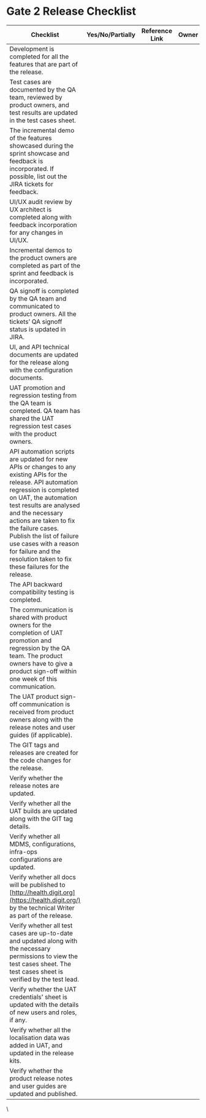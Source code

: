 # Gate 2 Release Checklist

| Checklist                                                                                                                                                                                                                                                                                                                                                                              | Yes/No/Partially | Reference  Link | Owner | Reviewer | Remarks |   |
| -------------------------------------------------------------------------------------------------------------------------------------------------------------------------------------------------------------------------------------------------------------------------------------------------------------------------------------------------------------------------------------- | ---------------- | --------------- | ----- | -------- | ------- | - |
| Development is completed for all the features that are part of the release.                                                                                                                                                                                                                                                                                                            |                  |                 |       |          |         |   |
| Test cases are documented by the QA team, reviewed by product owners, and test results are updated in the test cases sheet.                                                                                                                                                                                                                                                            |                  |                 |       |          |         |   |
| The incremental demo of the features showcased during the sprint showcase and feedback is incorporated. If possible, list out the JIRA tickets for feedback.                                                                                                                                                                                                                           |                  |                 |       |          |         |   |
| UI/UX audit review by UX architect is completed along with feedback incorporation for any changes in UI/UX.                                                                                                                                                                                                                                                                            |                  |                 |       |          |         |   |
| Incremental demos to the product owners are completed as part of the sprint and feedback is incorporated.                                                                                                                                                                                                                                                                              |                  |                 |       |          |         |   |
| QA signoff is completed by the QA team and communicated to product owners. All the tickets’ QA signoff status is updated in JIRA.                                                                                                                                                                                                                                                      |                  |                 |       |          |         |   |
| UI, and API technical documents are updated for the release along with the configuration documents.                                                                                                                                                                                                                                                                                    |                  |                 |       |          |         |   |
| UAT promotion and regression testing from the QA team is completed. QA team has shared the UAT regression test cases with the product owners.                                                                                                                                                                                                                                          |                  |                 |       |          |         |   |
| API automation scripts are updated for new APIs or changes to any existing APIs for the release. API automation regression is completed on UAT, the automation test results are analysed and the necessary actions are taken to fix the failure cases. Publish the list of failure use cases with a reason for failure and the resolution taken to fix these failures for the release. |                  |                 |       |          |         |   |
| The API backward compatibility testing is completed.                                                                                                                                                                                                                                                                                                                                   |                  |                 |       |          |         |   |
| The communication is shared with product owners for the completion of UAT promotion and regression by the QA team. The product owners have to give a product sign-off within one week of this communication.                                                                                                                                                                           |                  |                 |       |          |         |   |
| The UAT product sign-off communication is received from product owners along with the release notes and user guides (if applicable).                                                                                                                                                                                                                                                   |                  |                 |       |          |         |   |
| The GIT tags and releases are created for the code changes for the release.                                                                                                                                                                                                                                                                                                            |                  |                 |       |          |         |   |
| Verify whether the release notes are updated.                                                                                                                                                                                                                                                                                                                                          |                  |                 |       |          |         |   |
| Verify whether all the UAT builds are updated along with the GIT tag details.                                                                                                                                                                                                                                                                                                          |                  |                 |       |          |         |   |
| Verify whether all MDMS, configurations, infra-ops configurations are updated.                                                                                                                                                                                                                                                                                                         |                  |                 |       |          |         |   |
| Verify whether all docs will be published to [http://health.digit.org](https://health.digit.org/) by the technical Writer as part of the release.                                                                                                                                                                                                                                      |                  |                 |       |          |         |   |
| Verify whether all test cases are up-to-date and updated along with the necessary permissions to view the test cases sheet. The test cases sheet is verified by the test lead.                                                                                                                                                                                                         |                  |                 |       |          |         |   |
| Verify whether the UAT credentials' sheet is updated with the details of new users and roles, if any.                                                                                                                                                                                                                                                                                  |                  |                 |       |          |         |   |
| Verify whether all the localisation data was added in UAT, and updated in the release kits.                                                                                                                                                                                                                                                                                            |                  |                 |       |          |         |   |
| Verify whether the product release notes and user guides are updated and published.                                                                                                                                                                                                                                                                                                    |                  |                 |       |          |         |   |



\




